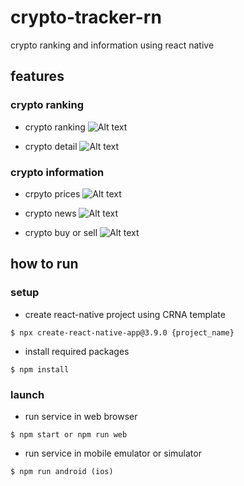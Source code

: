 # crypto-tracker-rn

crypto ranking and information using react native

## features

### crypto ranking

-   crypto ranking
    ![Alt text](https://github.com/toweringcloud/crypto-tracker-rn/blob/main/demo/snapshot0.png?raw=true)

-   crypto detail
    ![Alt text](https://github.com/toweringcloud/crypto-tracker-rn/blob/main/demo/snapshot1.png?raw=true)

### crypto information

-   crpyto prices
    ![Alt text](https://github.com/toweringcloud/crypto-tracker-rn/blob/main/demo/snapshot2.png?raw=true)

-   crypto news
    ![Alt text](https://github.com/toweringcloud/crypto-tracker-rn/blob/main/demo/snapshot3.png?raw=true)

-   crypto buy or sell
    ![Alt text](https://github.com/toweringcloud/crypto-tracker-rn/blob/main/demo/snapshot4.png?raw=true)

## how to run

### setup

-   create react-native project using CRNA template

```
$ npx create-react-native-app@3.9.0 {project_name}
```

-   install required packages

```
$ npm install
```

### launch

-   run service in web browser

```
$ npm start or npm run web
```

-   run service in mobile emulator or simulator

```
$ npm run android (ios)
```
